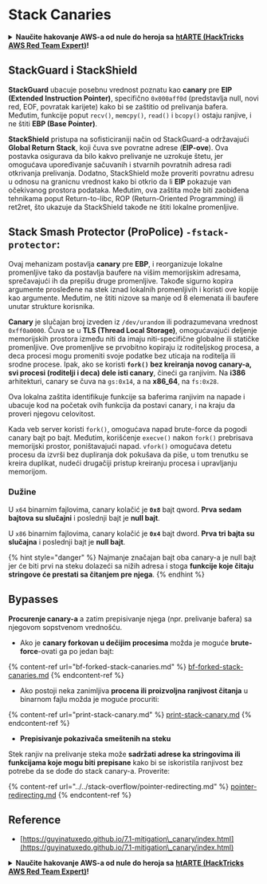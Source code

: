 # Stack Canaries

<details>

<summary><strong>Naučite hakovanje AWS-a od nule do heroja sa</strong> <a href="https://training.hacktricks.xyz/courses/arte"><strong>htARTE (HackTricks AWS Red Team Expert)</strong></a><strong>!</strong></summary>

Drugi načini podrške HackTricks-u:

* Ako želite da vidite **vašu kompaniju reklamiranu na HackTricks-u** ili **preuzmete HackTricks u PDF formatu** proverite [**PLANOVE ZA PRIJATELJE**](https://github.com/sponsors/carlospolop)!
* Nabavite [**zvanični PEASS & HackTricks suvenir**](https://peass.creator-spring.com)
* Otkrijte [**The PEASS Family**](https://opensea.io/collection/the-peass-family), našu kolekciju ekskluzivnih [**NFT-ova**](https://opensea.io/collection/the-peass-family)
* **Pridružite se** 💬 [**Discord grupi**](https://discord.gg/hRep4RUj7f) ili [**telegram grupi**](https://t.me/peass) ili nas **pratite** na **Twitteru** 🐦 [**@hacktricks\_live**](https://twitter.com/hacktricks\_live)**.**
* **Podelite svoje hakovanje trikove slanjem PR-ova na** [**HackTricks**](https://github.com/carlospolop/hacktricks) i [**HackTricks Cloud**](https://github.com/carlospolop/hacktricks-cloud) github repozitorijume.

</details>

## **StackGuard i StackShield**

**StackGuard** ubacuje posebnu vrednost poznatu kao **canary** pre **EIP (Extended Instruction Pointer)**, specifično `0x000aff0d` (predstavlja null, novi red, EOF, povratak karijete) kako bi se zaštitio od prelivanja bafera. Međutim, funkcije poput `recv()`, `memcpy()`, `read()` i `bcopy()` ostaju ranjive, i ne štiti **EBP (Base Pointer)**.

**StackShield** pristupa na sofisticiraniji način od StackGuard-a održavajući **Global Return Stack**, koji čuva sve povratne adrese (**EIP-ove**). Ova postavka osigurava da bilo kakvo prelivanje ne uzrokuje štetu, jer omogućava upoređivanje sačuvanih i stvarnih povratnih adresa radi otkrivanja prelivanja. Dodatno, StackShield može proveriti povratnu adresu u odnosu na granicnu vrednost kako bi otkrio da li **EIP** pokazuje van očekivanog prostora podataka. Međutim, ova zaštita može biti zaobiđena tehnikama poput Return-to-libc, ROP (Return-Oriented Programming) ili ret2ret, što ukazuje da StackShield takođe ne štiti lokalne promenljive.

## **Stack Smash Protector (ProPolice) `-fstack-protector`:**

Ovaj mehanizam postavlja **canary** pre **EBP**, i reorganizuje lokalne promenljive tako da postavlja baufere na višim memorijskim adresama, sprečavajući ih da prepišu druge promenljive. Takođe sigurno kopira argumente prosleđene na stek iznad lokalnih promenljivih i koristi ove kopije kao argumente. Međutim, ne štiti nizove sa manje od 8 elemenata ili baufere unutar strukture korisnika.

**Canary** je slučajan broj izveden iz `/dev/urandom` ili podrazumevana vrednost `0xff0a0000`. Čuva se u **TLS (Thread Local Storage)**, omogućavajući deljenje memorijskih prostora između niti da imaju niti-specifične globalne ili statičke promenljive. Ove promenljive se prvobitno kopiraju iz roditeljskog procesa, a deca procesi mogu promeniti svoje podatke bez uticaja na roditelja ili srodne procese. Ipak, ako se koristi **`fork()` bez kreiranja novog canary-a, svi procesi (roditelji i deca) dele isti canary**, čineći ga ranjivim. Na **i386** arhitekturi, canary se čuva na `gs:0x14`, a na **x86\_64**, na `fs:0x28`.

Ova lokalna zaštita identifikuje funkcije sa baferima ranjivim na napade i ubacuje kod na početak ovih funkcija da postavi canary, i na kraju da proveri njegovu celovitost.

Kada veb server koristi `fork()`, omogućava napad brute-force da pogodi canary bajt po bajt. Međutim, korišćenje `execve()` nakon `fork()` prebrisava memorijski prostor, poništavajući napad. `vfork()` omogućava detetu procesu da izvrši bez dupliranja dok pokušava da piše, u tom trenutku se kreira duplikat, nudeći drugačiji pristup kreiranju procesa i upravljanju memorijom.

### Dužine

U `x64` binarnim fajlovima, canary kolačić je **`0x8`** bajt qword. **Prva sedam bajtova su slučajni** i poslednji bajt je **null bajt**.

U `x86` binarnim fajlovima, canary kolačić je **`0x4`** bajt dword. **Prva tri bajta su slučajna** i poslednji bajt je **null bajt**.

{% hint style="danger" %}
Najmanje značajan bajt oba canary-a je null bajt jer će biti prvi na steku dolazeći sa nižih adresa i stoga **funkcije koje čitaju stringove će prestati sa čitanjem pre njega**.
{% endhint %}

## Bypasses

**Procurenje canary-a** a zatim prepisivanje njega (npr. prelivanje bafera) sa njegovom sopstvenom vrednošću.

* Ako je **canary forkovan u dečijim procesima** možda je moguće **brute-force**-ovati ga po jedan bajt:

{% content-ref url="bf-forked-stack-canaries.md" %}
[bf-forked-stack-canaries.md](bf-forked-stack-canaries.md)
{% endcontent-ref %}

* Ako postoji neka zanimljiva **procena ili proizvoljna ranjivost čitanja** u binarnom fajlu možda je moguće procuriti:

{% content-ref url="print-stack-canary.md" %}
[print-stack-canary.md](print-stack-canary.md)
{% endcontent-ref %}

* **Prepisivanje pokazivača smeštenih na steku**

Stek ranjiv na prelivanje steka može **sadržati adrese ka stringovima ili funkcijama koje mogu biti prepisane** kako bi se iskoristila ranjivost bez potrebe da se dođe do stack canary-a. Proverite:

{% content-ref url="../../stack-overflow/pointer-redirecting.md" %}
[pointer-redirecting.md](../../stack-overflow/pointer-redirecting.md)
{% endcontent-ref %}

## Reference

* [https://guyinatuxedo.github.io/7.1-mitigation\_canary/index.html](https://guyinatuxedo.github.io/7.1-mitigation\_canary/index.html)

<details>

<summary><strong>Naučite hakovanje AWS-a od nule do heroja sa</strong> <a href="https://training.hacktricks.xyz/courses/arte"><strong>htARTE (HackTricks AWS Red Team Expert)</strong></a><strong>!</strong></summary>

Drugi načini podrške HackTricks-u:

* Ako želite da vidite **vašu kompaniju reklamiranu na HackTricks-u** ili **preuzmete HackTricks u PDF formatu** proverite [**PLANOVE ZA PRIJATELJE**](https://github.com/sponsors/carlospolop)!
* Nabavite [**zvanični PEASS & HackTricks suvenir**](https://peass.creator-spring.com)
* Otkrijte [**The PEASS Family**](https://opensea.io/collection/the-peass-family), našu kolekciju ekskluzivnih [**NFT-ova**](https://opensea.io/collection/the-peass-family)
* **Pridružite se** 💬 [**Discord grupi**](https://discord.gg/hRep4RUj7f) ili [**telegram grupi**](https://t.me/peass) ili nas **pratite** na **Twitteru** 🐦 [**@hacktricks\_live**](https://twitter.com/hacktricks\_live)**.**
* **Podelite svoje hakovanje trikove slanjem PR-ova na** [**HackTricks**](https://github.com/carlospolop/hacktricks) i [**HackTricks Cloud**](https://github.com/carlospolop/hacktricks-cloud) github repozitorijume.

</details>
